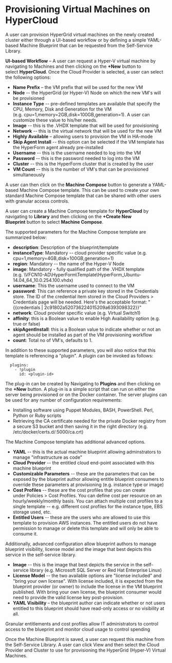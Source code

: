 <figure>
<img src="http://www.hypergrid.com/wp-content/themes/hypergrid/img/logo.png" alt="" />
</figure>

Provisioning Virtual Machines on HyperCloud
===========================

A user can provision HyperGrid virtual machines on the newly created cluster either through a UI-based workflow or by defining a simple YAML-based Machine Blueprint that can be requested from the Self-Service Library.  

**UI-based Workflow** – A user can request a Hyper-V virtual machine by navigating to Machines and then clicking on the **+New** button to select **HyperCloud**. Once the Cloud Provider is selected, a user can select the following options:
-   **Name Prefix** – the VM prefix that will be used for the new VM
-   **Node** -- the HyperGrid (or Hyper-V) Node on which the new VM's will be provisioned
-   **Instance Type** -- pre-defined templates are available that specify the CPU, Memory, Disk and Generation for the VM (e.g. cpu=1,memory=2GB,disk=100GB,generation=1). A user can customize these value to his/her needs.
-   **Image** -- this is the .VHDX template that will be used for provisioning
-   **Network** -- this is the virtual network that will be used for the new VM
-   **Highly Available** – allowing users to provision the VM in HA-mode
-   **Skip Agent Install** -- this option can be selected if the VM template has the HyperForm agent already pre-installed
-   **Username** -- this is the username needed to log into the VM
-   **Password** -- this is the password needed to log into the VM
-   **Cluster** -- this is the HyperForm cluster that is created by the user
-   **VM Count** -- this is the number of VM's that can be provisioned simultaneously

A user can then click on the **Machine Compose** button to generate a YAML-based Machine Compose template. This can be used to create your own standard Machine Compose template that can be shared with other users with granular access controls.

A user can create a Machine Compose template for **HyperCloud** by navigating to **Library** and then clicking on the **+Create New Blueprint** button to select **Machine Compose**.

The supported parameters for the Machine Compose template are summarized below:
-   **description**: Description of the blueprint/template
-   **instanceType**: Mandatory -- cloud provider specific value (e.g. cpu=1,memory=4GB,disk=100GB,generation=1)
-   **region**: Mandatory -- the name of the Hyper-V Node
-   **image**: Mandatory - fully qualified path of the .VHDX template (e.g. \\VFCN10-AD\HyperForm\Template\HyperForm_Ubuntu-14.04_64_10.0.254.100.vhdx)
-   **username**: This the username used to connect to the VM
-   **password**: This can reference a private key stored in the Credentials store. The ID of the credential item stored in the Cloud Providers > Credentials page will be needed. Here's the acceptable format: "{{credentials | 2c91802a520736224015209a6393098322}}"
-   **network**: Cloud provider specific value (e.g. Virtual Switch1)
-   **affinity**: this is a Boolean value to enable High Availability option (e.g. true or false)
-   **skipAgentInstall**: this is a Boolean value to indicate whether or not an agent should be installed as part of the VM provisioning workflow
-   **count**: Total no of VM's, defaults to 1.

In addition to these supported parameters, you will also notice that this template is referencing a "plugin". A plugin can be invoked as follows:

~~~~~~~~~~~~~~~~~~~~~~~~~~~~~~~~~~~~~~~~~~~~~~~~~~~~~~~~~~~~~~~~~~~~~~~~~~~~~~~~
  plugins:
    - !plugin
      id: <plugin-id>
~~~~~~~~~~~~~~~~~~~~~~~~~~~~~~~~~~~~~~~~~~~~~~~~~~~~~~~~~~~~~~~~~~~~~~~~~~~~~~~~

The plug-in can be created by Navigating to **Plugins** and then clicking on the **+New** button. A plug-in is a simple script that can run on either the server being provisioned or on the Docker container. The server plugins can be used for any number of configuration requirements:
-   Installing software using Puppet Modules, BASH, PowerShell. Perl, Python or Ruby scripts
-   Retrieving the CA certificate needed for the private Docker registry from a secure S3 bucket and then saving it in the right directory (e.g. /etc/docker/certs.d/<domain-name>:5000/ca.crt)

The Machine Compose template has additional advanced options.
-   **YAML** -- this is the actual machine blueprint allowing adminstrators to manage "infrastructure as code"
-   **Cloud Provider** -- the entitled cloud end-point associated with this machine blueprint
-   **Customizable Parameters** -- these are the parameters that can be exposed by the blueprint author allowing entitle blueprint consumers to override these parameters at provisioning (e.g. instance type or image)
-   **Cost Profiles** -- these are the cost profiles that you can create under Policies > Cost Profiles. You can define cost per resource on an hourly/weekly/monthly basis. You can attach multiple cost profiles to a single template -- e.g. different cost profiles for the instance type, EBS storage used, etc.
-   **Entitled Users** -- these are the users who are allowed to use this template to provision AWS instances. The entitled users do not have permission to manage or delete this template and will only be able to consume it.

Additionally, advanced configuration allow blueprint authors to manage blueprint visibility, license model and the image that best depicts this service in the self-service library.
-   **Image** -- this is the image that best depicts the service in the self-service library (e.g. Microsoft SQL Server or Red Hat Enterprise Linux)
-   **License Model** -- the two available options are "license included" and "bring your own license". With license included, it is expected from the blueprint provider (or owner) to include the license in the VM blueprint published. With bring your own license, the blueprint consumer would need to provide the valid license key post-provision.
-   **YAML Visibility** – the blueprint author can indicate whether or not users entitled to this blueprint should have read-only access or no visibility at all.

Granular entitlements and cost profiles allow IT administrators to control access to the blueprint and monitor cloud usage to control spending

Once the Machine Blueprint is saved, a user can request this machine from the Self-Service Library. A user can click View and then select the Cloud Provider and Cluster to use for provisioning the HyperGrid (Hyper-V) Virtual Machines.
